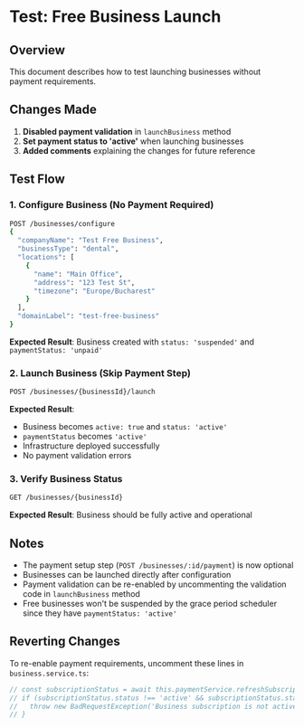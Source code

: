 # Test: Free Business Launch

## Overview
This document describes how to test launching businesses without payment requirements.

## Changes Made
1. **Disabled payment validation** in `launchBusiness` method
2. **Set payment status to 'active'** when launching businesses
3. **Added comments** explaining the changes for future reference

## Test Flow

### 1. Configure Business (No Payment Required)
```bash
POST /businesses/configure
{
  "companyName": "Test Free Business",
  "businessType": "dental",
  "locations": [
    {
      "name": "Main Office",
      "address": "123 Test St",
      "timezone": "Europe/Bucharest"
    }
  ],
  "domainLabel": "test-free-business"
}
```

**Expected Result**: Business created with `status: 'suspended'` and `paymentStatus: 'unpaid'`

### 2. Launch Business (Skip Payment Step)
```bash
POST /businesses/{businessId}/launch
```

**Expected Result**: 
- Business becomes `active: true` and `status: 'active'`
- `paymentStatus` becomes `'active'`
- Infrastructure deployed successfully
- No payment validation errors

### 3. Verify Business Status
```bash
GET /businesses/{businessId}
```

**Expected Result**: Business should be fully active and operational

## Notes
- The payment setup step (`POST /businesses/:id/payment`) is now optional
- Businesses can be launched directly after configuration
- Payment validation can be re-enabled by uncommenting the validation code in `launchBusiness` method
- Free businesses won't be suspended by the grace period scheduler since they have `paymentStatus: 'active'`

## Reverting Changes
To re-enable payment requirements, uncomment these lines in `business.service.ts`:
```typescript
// const subscriptionStatus = await this.paymentService.refreshSubscriptionStatus(businessId);
// if (subscriptionStatus.status !== 'active' && subscriptionStatus.status !== 'trialing') {
//   throw new BadRequestException('Business subscription is not active. Please complete payment first.');
// }
```
